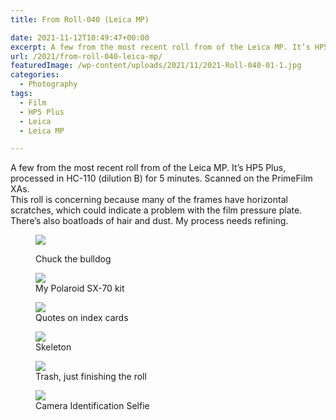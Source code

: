 ```yaml
---
title: From Roll-040 (Leica MP)

date: 2021-11-12T10:49:47+00:00
excerpt: A few from the most recent roll from of the Leica MP. It’s HP5 Plus, processed in HC-110 (dilution B) for 5 minutes. Scanned on the PrimeFilm XAs.
url: /2021/from-roll-040-leica-mp/
featuredImage: /wp-content/uploads/2021/11/2021-Roll-040-01-1.jpg
categories:
  - Photography
tags:
  - Film
  - HP5 Plus
  - Leica
  - Leica MP

---
```

A few from the most recent roll from of the Leica MP. It&#8217;s HP5 Plus, processed in HC-110 (dilution B) for 5 minutes. Scanned on the PrimeFilm XAs.  
This roll is concerning because many of the frames have horizontal scratches, which could indicate a problem with the film pressure plate. There&#8217;s also boatloads of hair and dust. My process needs refining.<figure class="kg-card kg-image-card kg-width-wide kg-card-hascaption">

<img src="http://baty.net/img/2021/11/2021-Roll-040-02.jpg"  /><figcaption>Chuck the bulldog</figcaption></figure> <figure class="kg-card kg-image-card kg-width-wide kg-card-hascaption"><img src="http://baty.net/img/2021/11/2021-Roll-040-03.jpg"  /><figcaption>My Polaroid SX-70 kit</figcaption></figure> <figure class="kg-card kg-image-card kg-width-wide kg-card-hascaption"><img src="http://baty.net/img/2021/11/2021-Roll-040-04.jpg"  /><figcaption>Quotes on index cards</figcaption></figure> <figure class="kg-card kg-image-card kg-width-wide kg-card-hascaption"><img src="http://baty.net/img/2021/11/2021-Roll-040-06.jpg"  /><figcaption>Skeleton</figcaption></figure> <figure class="kg-card kg-image-card kg-width-wide kg-card-hascaption"><img src="http://baty.net/img/2021/11/2021-Roll-040-11.jpg"  /><figcaption>Trash, just finishing the roll</figcaption></figure> <figure class="kg-card kg-image-card kg-width-wide kg-card-hascaption"><img src="http://baty.net/img/2021/11/2021-Roll-040-12.jpg"  /><figcaption>Camera Identification Selfie</figcaption></figure>

